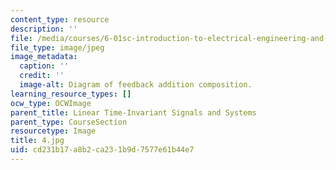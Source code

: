 ```yaml
---
content_type: resource
description: ''
file: /media/courses/6-01sc-introduction-to-electrical-engineering-and-computer-science-i-spring-2011/cd231b17a8b2ca231b9d7577e61b44e7_4.jpg
file_type: image/jpeg
image_metadata:
  caption: ''
  credit: ''
  image-alt: Diagram of feedback addition composition.
learning_resource_types: []
ocw_type: OCWImage
parent_title: Linear Time-Invariant Signals and Systems
parent_type: CourseSection
resourcetype: Image
title: 4.jpg
uid: cd231b17-a8b2-ca23-1b9d-7577e61b44e7
---
```

